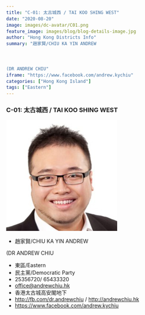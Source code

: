 ```yaml
---
title: "C-01: 太古城西 / TAI KOO SHING WEST"
date: "2020-08-20"
image: images/dc-avatar/C01.png
feature_image: images/blog/blog-details-image.jpg
author: "Hong Kong Districts Info"
summary: "趙家賢/CHIU KA YIN ANDREW



(DR ANDREW CHIU"
iframe: "https://www.facebook.com/andrew.kychiu"
categories: ["Hong Kong Island"]
tags: ["Eastern"]
---
```


### C-01: 太古城西 / TAI KOO SHING WEST  
![](/images/dc-avatar/C01.png)  

 - 趙家賢/CHIU KA YIN ANDREW



(DR ANDREW CHIU  
 - 東區/Eastern  
 - 民主黨/Democratic Party  
 - 25356720/ 65433320  
 - office@andrewchiu.hk  
 - 香港太古城高安閣地下  
 - http://fb.com/dr.andrewchiu / http://andrewchiu.hk  
 - https://www.facebook.com/andrew.kychiu
